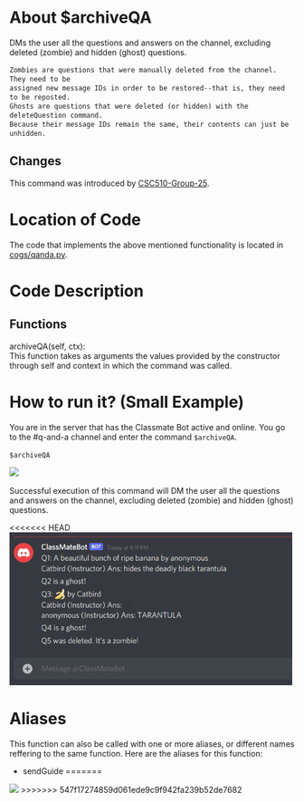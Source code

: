 # About $archiveQA

DMs the user all the questions and answers on the channel, excluding deleted (zombie) and hidden (ghost) questions.

```
Zombies are questions that were manually deleted from the channel. They need to be
assigned new message IDs in order to be restored--that is, they need to be reposted.
Ghosts are questions that were deleted (or hidden) with the deleteQuestion command.
Because their message IDs remain the same, their contents can just be unhidden.
```

## Changes

This command was introduced by [CSC510-Group-25](https://github.com/CSC510-Group-25/ClassMateBot/).

# Location of Code
The code that implements the above mentioned functionality is located in [cogs/qanda.py](https://github.com/maddaicita/ClassMateBot-1.1/blob/main/cogs/qanda.py).

# Code Description
## Functions
archiveQA(self, ctx): <br>
This function takes as arguments the values provided by the constructor through self and context in which the command was called.

# How to run it? (Small Example)
You are in the server that has the Classmate Bot active and online. You go to
the #q-and-a channel and enter the command `$archiveQA`.

`$archiveQA`

<img src="https://github.com/maddaicita/ClassMateBot-1.1/blob/main/data/proj3media/archiveQA/archive1.png?raw=true" width="500">

Successful execution of this command will DM the user all the questions and answers on the channel, excluding deleted (zombie) and hidden (ghost) questions.

<<<<<<< HEAD
<img src="https://github.com/CSC510-Group-25/ClassMateBot/blob/group25-command-docs/data/proj3media/archiveQA/archive2.png?raw=true" width="500">

# Aliases

This function can also be called with one or more aliases, or different names reffering to the same function. Here are the aliases for this function:

 - sendGuide
=======
<img src="https://github.com/maddaicita/ClassMateBot-1.1/blob/main/data/proj3media/archiveQA/archive2.png?raw=true" width="500">
>>>>>>> 547f17274859d061ede9c9f942fa239b52de7682
